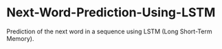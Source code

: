 # Next-Word-Prediction-Using-LSTM
Prediction of the next word in a sequence using LSTM (Long Short-Term Memory).

